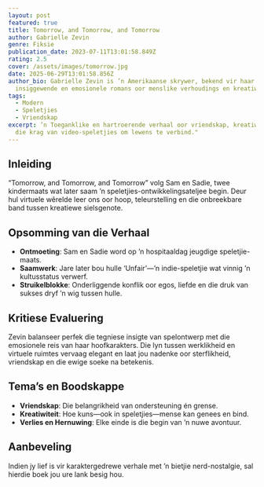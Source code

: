 ```yaml
---
layout: post
featured: true
title: Tomorrow, and Tomorrow, and Tomorrow
author: Gabrielle Zevin
genre: Fiksie
publication_date: 2023-07-11T13:01:58.849Z
rating: 2.5
cover: /assets/images/tomorrow.jpg
date: 2025-06-29T13:01:58.856Z
author_bio: Gabrielle Zevin is ’n Amerikaanse skrywer, bekend vir haar
  insiggewende en emosionele romans oor menslike verhoudings en kreatiwiteit.
tags:
  - Modern
  - Speletjies
  - Vriendskap
excerpt: ’n Toeganklike en hartroerende verhaal oor vriendskap, kreatiwiteit en
  die krag van video-speletjies om lewens te verbind."
---
```

## Inleiding
“Tomorrow, and Tomorrow, and Tomorrow” volg Sam en Sadie, twee kindermaats wat later saam ’n speletjies-ontwikkelingsateljee begin. Deur hul virtuele wêrelde leer ons oor hoop, teleurstelling en die onbreekbare band tussen kreatiewe sielsgenote.

## Opsomming van die Verhaal
- **Ontmoeting**: Sam en Sadie word op ’n hospitaaldag jeugdige speletjie-maats.
- **Saamwerk**: Jare later bou hulle ‘Unfair’—’n indie-speletjie wat vinnig ’n kultusstatus verwerf.
- **Struikelblokke**: Onderliggende konflik oor egos, liefde en die druk van sukses dryf ’n wig tussen hulle.

## Kritiese Evaluering
Zevin balanseer perfek die tegniese insigte van spelontwerp met die emosionele reis van haar hoofkarakters. Die lyn tussen werklikheid en virtuele ruimtes vervaag elegant en laat jou nadenke oor sterflikheid, vriendskap en die ewige soeke na betekenis.

## Tema’s en Boodskappe
- **Vriendskap**: Die belangrikheid van ondersteuning én grense.
- **Kreatiwiteit**: Hoe kuns—ook in speletjies—mense kan genees en bind.
- **Verlies en Hernuwing**: Elke einde is die begin van ’n nuwe avontuur.

## Aanbeveling
Indien jy lief is vir karaktergedrewe verhale met ’n bietjie nerd-nostalgie, sal hierdie boek jou ure lank besig hou.